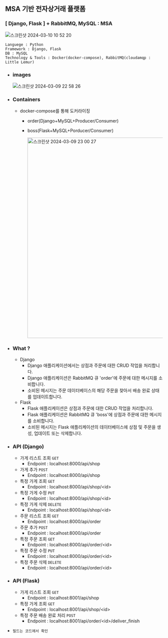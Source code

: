 <h2>MSA 기반 전자상거래 플랫폼</h2>

<h3>[ Django, Flask ] + RabbitMQ, MySQL : MSA</h3>

![스크린샷 2024-03-10 10 52 20](https://github.com/6eom9eun/MSA_shopDeliver/assets/104510730/b6dde1ef-6cda-40be-8bcf-594d9d78ffc2)

`Languege : Python`<br>
`Framework : Django, Flask`<br>
`DB : MySQL`<br>
`Technology & Tools : Docker(docker-compose), RabbitMQ(cloudamqp : Little Lemur)`

- ### images<br>
  ![스크린샷 2024-03-09 22 58 26](https://github.com/6eom9eun/msaStudy/assets/104510730/9bd79e44-8d34-4f86-9f5b-549d4039cfa7)

- ### Containers<br>
  - docker-compose를 통해 도커라이징
      - order(Django+MySQL+Producer/Consumer)
      - boss(Flask+MySQL+Porducer/Consumer)
        
        <img width="641" alt="스크린샷 2024-03-09 23 00 27" src="https://github.com/6eom9eun/msaStudy/assets/104510730/e250d922-785c-45ea-bd90-898da36da4e1">
  
- ### What ?<br>
  - Django
      - Django 애플리케이션에서는 상점과 주문에 대한 CRUD 작업을 처리합니다.
      - Django 애플리케이션은 RabbitMQ 큐 'order'에 주문에 대한 메시지를 소비합니다.
      - 소비된 메시지는 주문 데이터베이스의 해당 주문을 찾아서 배송 완료 상태를 업데이트합니다.
  - Flask
      - Flask 애플리케이션은 상점과 주문에 대한 CRUD 작업을 처리합니다.
      - Flask 애플리케이션은 RabbitMQ 큐 'boss'에 상점과 주문에 대한 메시지를 소비합니다.
      - 소비된 메시지는 Flask 애플리케이션의 데이터베이스에 상점 및 주문을 생성, 업데이트 또는 삭제합니다.

- ### API (Django)<br>
  - 가게 리스트 조회 `GET`
    - Endpoint : localhost:8000/api/shop
  - 가게 추가 `POST`
    - Endpoint : localhost:8000/api/shop
  - 특정 가게 조회 `GET`
    - Endpoint : localhost:8000/api/shop/\<id>
  - 특정 가게 수정 `PUT`
    - Endpoint : localhost:8000/api/shop/\<id>
  - 특정 가게 삭제 `DELETE`
    - Endpoint : localhost:8000/api/shop/\<id>
  - 주문 리스트 조회 `GET`
    - Endpoint : localhost:8000/api/order
  - 주문 추가 `POST`
    - Endpoint : localhost:8000/api/order
  - 특정 주문 조회 `GET`
    - Endpoint : localhost:8000/api/order/\<id>
  - 특정 주문 수정 `PUT`
    - Endpoint : localhost:8000/api/order/\<id>
  - 특정 주문 삭제 `DELETE`
    - Endpoint : localhost:8000/api/order/\<id>
- ### API (Flask)<br>
  - 가게 리스트 조회 `GET`
    - Endpoint : localhost:8001/api/shop
  - 특정 가게 조회 `GET`
    - Endpoint : localhost:8001/api/shop/\<id>
  - 특정 주문 배송 완료 처리 `POST`
    - Endpoint : localhost:8001/api/order/\<id>/deliver_finish
- `필드는 코드에서 확인`
